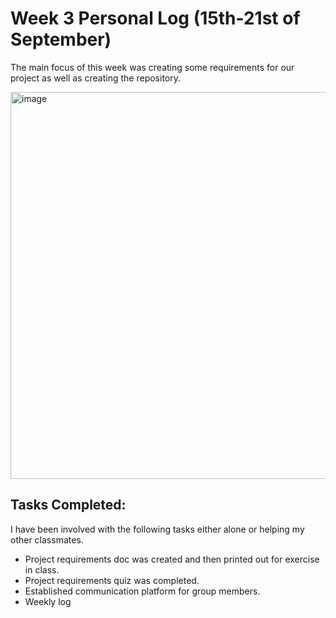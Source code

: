 # Week 3 Personal Log (15th-21st of September)

The main focus of this week was creating some requirements for our project as well as creating the repository. 


<img width="1068" height="619" alt="image" src="https://github.com/user-attachments/assets/6ce78cc8-0eaa-4d5b-995e-cac20ae1a576" />

## Tasks Completed:
I have been involved with the following tasks either alone or helping my other classmates.

- Project requirements doc was created and then printed out for exercise in class.
- Project requirements quiz was completed.
- Established communication platform for group members.
- Weekly log 
